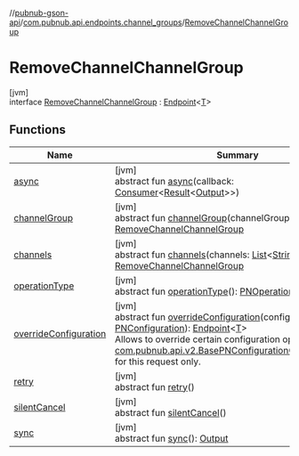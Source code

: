 //[pubnub-gson-api](../../../index.md)/[com.pubnub.api.endpoints.channel_groups](../index.md)/[RemoveChannelChannelGroup](index.md)

# RemoveChannelChannelGroup

[jvm]\
interface [RemoveChannelChannelGroup](index.md) : [Endpoint](../../com.pubnub.api.endpoints/-endpoint/index.md)&lt;[T](../../com.pubnub.api.endpoints/-endpoint/index.md)&gt;

## Functions

| Name | Summary |
|---|---|
| [async](../-list-all-channel-group/index.md#1418965989%2FFunctions%2F126356644) | [jvm]<br>abstract fun [async](../-list-all-channel-group/index.md#1418965989%2FFunctions%2F126356644)(callback: [Consumer](https://docs.oracle.com/javase/8/docs/api/java/util/function/Consumer.html)&lt;[Result](../../../../../pubnub-core/pubnub-core-api/pubnub-core-api/com.pubnub.api.v2.callbacks/-result/index.md)&lt;[Output](../../../../../pubnub-core/pubnub-core-api/com.pubnub.api.endpoints.remoteaction/-remote-action/index.md)&gt;&gt;) |
| [channelGroup](channel-group.md) | [jvm]<br>abstract fun [channelGroup](channel-group.md)(channelGroup: [String](https://docs.oracle.com/javase/8/docs/api/java/lang/String.html)): [RemoveChannelChannelGroup](index.md) |
| [channels](channels.md) | [jvm]<br>abstract fun [channels](channels.md)(channels: [List](https://docs.oracle.com/javase/8/docs/api/java/util/List.html)&lt;[String](https://docs.oracle.com/javase/8/docs/api/java/lang/String.html)&gt;): [RemoveChannelChannelGroup](index.md) |
| [operationType](../-list-all-channel-group/index.md#1414065386%2FFunctions%2F126356644) | [jvm]<br>abstract fun [operationType](../-list-all-channel-group/index.md#1414065386%2FFunctions%2F126356644)(): [PNOperationType](../../../../../pubnub-core/pubnub-core-api/pubnub-core-api/com.pubnub.api.enums/-p-n-operation-type/index.md) |
| [overrideConfiguration](../../com.pubnub.api.endpoints/-endpoint/override-configuration.md) | [jvm]<br>abstract fun [overrideConfiguration](../../com.pubnub.api.endpoints/-endpoint/override-configuration.md)(configuration: [PNConfiguration](../../com.pubnub.api.v2/-p-n-configuration/index.md)): [Endpoint](../../com.pubnub.api.endpoints/-endpoint/index.md)&lt;[T](../../com.pubnub.api.endpoints/-endpoint/index.md)&gt;<br>Allows to override certain configuration options (see [com.pubnub.api.v2.BasePNConfigurationOverride.Builder](../../../../../pubnub-core/pubnub-core-api/pubnub-core-api/com.pubnub.api.v2/-base-p-n-configuration-override/-builder/index.md)) for this request only. |
| [retry](../-list-all-channel-group/index.md#2020801116%2FFunctions%2F126356644) | [jvm]<br>abstract fun [retry](../-list-all-channel-group/index.md#2020801116%2FFunctions%2F126356644)() |
| [silentCancel](../-list-all-channel-group/index.md#-675955969%2FFunctions%2F126356644) | [jvm]<br>abstract fun [silentCancel](../-list-all-channel-group/index.md#-675955969%2FFunctions%2F126356644)() |
| [sync](../-list-all-channel-group/index.md#40193115%2FFunctions%2F126356644) | [jvm]<br>abstract fun [sync](../-list-all-channel-group/index.md#40193115%2FFunctions%2F126356644)(): [Output](../../../../../pubnub-core/pubnub-core-api/com.pubnub.api.endpoints.remoteaction/-remote-action/index.md) |
